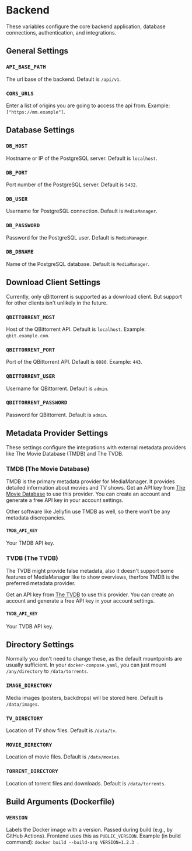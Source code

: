 # Backend

These variables configure the core backend application, database connections, authentication, and integrations.

<note>
    <include from="notes.topic" element-id="list-format"/>
</note>

## General Settings

### `API_BASE_PATH`

The url base of the backend. Default is `/api/v1`.

### `CORS_URLS`

Enter a list of origins you are going to access the api from. Example: `["https://mm.example"]`.

## Database Settings

### `DB_HOST`

Hostname or IP of the PostgreSQL server. Default is `localhost`.

### `DB_PORT`

Port number of the PostgreSQL server. Default is `5432`.

### `DB_USER`

Username for PostgreSQL connection. Default is `MediaManager`.

### `DB_PASSWORD`

Password for the PostgreSQL user. Default is `MediaManager`.

### `DB_DBNAME`

Name of the PostgreSQL database. Default is `MediaManager`.

## Download Client Settings

Currently, only qBittorrent is supported as a download client. But support for other clients isn't unlikely in the
future.

### `QBITTORRENT_HOST`

Host of the QBittorrent API. Default is `localhost`. Example: `qbit.example.com`.

### `QBITTORRENT_PORT`

Port of the QBittorrent API. Default is `8080`. Example: `443`.

### `QBITTORRENT_USER`

Username for QBittorrent. Default is `admin`.

### `QBITTORRENT_PASSWORD`

Password for QBittorrent. Default is `admin`.

## Metadata Provider Settings

These settings configure the integrations with external metadata providers like The Movie Database (TMDB) and The TVDB.

### TMDB (The Movie Database)

TMDB is the primary metadata provider for MediaManager. It provides detailed information about movies and TV shows.
Get an API key from [The Movie Database](https://www.themoviedb.org/settings/api) to use this provider. You can create
an account and generate a free API key in your account settings.

<tip>
    Other software like Jellyfin use TMDB as well, so there won't be any metadata discrepancies.
</tip>

#### `TMDB_API_KEY`

Your TMDB API key.

### TVDB (The TVDB)

<warning>
    The TVDB might provide false metadata, also it doesn't support some features of MediaManager like to show overviews, therfore TMDB is the preferred metadata provider.
</warning>

Get an API key from [The TVDB](https://thetvdb.com/auth/register) to use this provider. You can create an account and
generate a free API key in your account settings.

#### `TVDB_API_KEY`

Your TVDB API key.

## Directory Settings

<note>
    Normally you don't need to change these, as the default mountpoints are usually sufficient. In your <code>docker-compose.yaml</code>, you can just mount <code>/any/directory</code> to <code>/data/torrents</code>.
</note>

### `IMAGE_DIRECTORY`

Media images (posters, backdrops) will be stored here. Default is `/data/images`.

### `TV_DIRECTORY`

Location of TV show files. Default is `/data/tv`.

### `MOVIE_DIRECTORY`

Location of movie files. Default is `/data/movies`.

### `TORRENT_DIRECTORY`

Location of torrent files and downloads. Default is `/data/torrents`.

## Build Arguments (Dockerfile)

### `VERSION`

Labels the Docker image with a version. Passed during build (e.g., by GitHub Actions). Frontend uses this as
`PUBLIC_VERSION`. Example (in build command): `docker build --build-arg VERSION=1.2.3 .`
